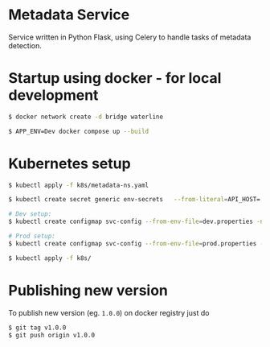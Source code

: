 # Metadata Service

Service written in Python Flask, using Celery to handle tasks of metadata detection.
# Startup using docker - for local development
``` bash
$ docker network create -d bridge waterline

$ APP_ENV=Dev docker compose up --build
```

# Kubernetes setup
``` bash
$ kubectl apply -f k8s/metadata-ns.yaml

$ kubectl create secret generic env-secrets   --from-literal=API_HOST='<api_host>'   --from-literal=MINIO_URL='<minio_url>'   --from-literal=MINIO_ACCESS_KEY='<minio_access_key>'   --from-literal=MINIO_SECRET_KEY='<minio_secret_key' --from-literal=DATAHUB_GMS_URL='http://datahub-datahub-gms.data.svc.cluster.local:8080' --from-literal=DATAHUB_GRAPHQL_URL='http://datahub-datahub-frontend.data.svc.cluster.local:8080' --from-literal=DATAHUB_TOKEN='<personal_token>' -n metadata

# Dev setup:
$ kubectl create configmap svc-config --from-env-file=dev.properties -n metadata

# Prod setup:
$ kubectl create configmap svc-config --from-env-file=prod.properties -n metadata

$ kubectl apply -f k8s/
```
# Publishing new version
To publish new version (eg. `1.0.0`) on docker registry just do 
``` bash
$ git tag v1.0.0 
$ git push origin v1.0.0
```